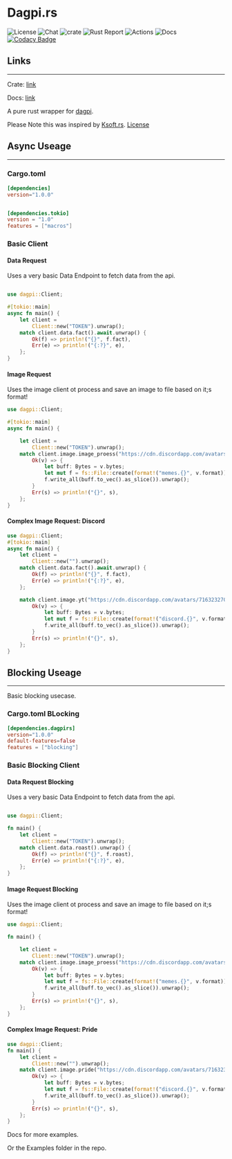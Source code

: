 # Dagpi.rs

![License](https://img.shields.io/github/license/Daggy1234/polaroid?color=red) ![Chat](https://img.shields.io/discord/491175207122370581?color=gray&logo=discord) ![crate](https://img.shields.io/crates/v/dagpirs?logo=rust) ![Rust Report](https://rust-reportcard.xuri.me/badge/github.com/daggy1234/dagpirs) ![Actions](https://img.shields.io/github/workflow/status/daggy1234/dagpirs/Continuous%20Integration?logo=github) ![Docs](https://img.shields.io/docsrs/dagpirs?logo=read-the-docs) [![Codacy Badge](https://app.codacy.com/project/badge/Grade/34c8f1ea44dd48c78c19e2937afbcd77)](https://www.codacy.com/gh/Daggy1234/dagpirs/dashboard?utm_source=github.com&amp;utm_medium=referral&amp;utm_content=Daggy1234/dagpirs&amp;utm_campaign=Badge_Grade)

## Links

---

Crate: [link](https://crates.io/crates/dagpirs)

Docs: [link](https://docs.rs/dagpirs)

A pure rust wrapper for [dagpi](https://dapi.xyz).

Please Note this was inspired by [Ksoft.rs](https://github.com/KSoft-Si/KSoft.rs). [License](https://github.com/KSoft-Si/KSoft.rs/blob/master/LICENSE)

## Async Useage

---

### Cargo.toml

```toml
[dependencies]
version="1.0.0"


[dependencies.tokio]
version = "1.0"
features = ["macros"]
```

### Basic Client

#### Data Request

Uses a very basic Data Endpoint to fetch data from the api.

```rust

use dagpi::Client;

#[tokio::main]
async fn main() {
    let client =
        Client::new("TOKEN").unwrap();
    match client.data.fact().await.unwrap() {
        Ok(f) => println!("{}", f.fact),
        Err(e) => println!("{:?}", e),
    };
}
```

#### Image Request

Uses the image client ot process and save an image to file based on it;s format!

```rust
use dagpi::Client;

#[tokio::main]
async fn main() {

    let client =
        Client::new("TOKEN").unwrap();
    match client.image.image_proess("https://cdn.discordapp.com/avatars/716323270982631476/fa9fed1ed0d51eb4a15b654f3ae08215.png".to_string(), dagpi::models::ImageManipulation::Wanted).await.unwrap() {
        Ok(v) => {
            let buff: Bytes = v.bytes;
            let mut f = fs::File::create(format!("memes.{}", v.format)).unwrap();
            f.write_all(buff.to_vec().as_slice()).unwrap();
        }
        Err(s) => println!("{}", s),
    };
}
```

#### Complex Image Request: Discord

```rust
use dagpi::Client;
#[tokio::main]
async fn main() {
    let client =
        Client::new("").unwrap();
    match client.data.fact().await.unwrap() {
        Ok(f) => println!("{}", f.fact),
        Err(e) => println!("{:?}", e),
    };

    match client.image.yt("https://cdn.discordapp.com/avatars/716323270982631476/fa9fed1ed0d51eb4a15b654f3ae08215.png".to_string(), "daggy", "Tweeting using dagpi.xyz is so much fun!. Goes great with dagpi.rs", false).await.unwrap() {
        Ok(v) => {
            let buff: Bytes = v.bytes;
            let mut f = fs::File::create(format!("discord.{}", v.format)).unwrap();
            f.write_all(buff.to_vec().as_slice()).unwrap();
        }
        Err(s) => println!("{}", s),
    };
}
```

## Blocking Useage

---

Basic blocking usecase.

### Cargo.toml BLocking

```toml
[dependencies.dagpirs]
version="1.0.0"
default-features=false
features = ["blocking"]
```

### Basic Blocking Client

#### Data Request Blocking

Uses a very basic Data Endpoint to fetch data from the api.

```rust

use dagpi::Client;

fn main() {
    let client =
        Client::new("TOKEN").unwrap();
    match client.data.roast().unwrap() {
        Ok(f) => println!("{}", f.roast),
        Err(e) => println!("{:?}", e),
    };
}
```

#### Image Request Blocking

Uses the image client ot process and save an image to file based on it;s format!

```rust
use dagpi::Client;

fn main() {

    let client =
        Client::new("TOKEN").unwrap();
    match client.image.image_proess("https://cdn.discordapp.com/avatars/716323270982631476/fa9fed1ed0d51eb4a15b654f3ae08215.png".to_string(), dagpi::models::ImageManipulation::Wasted).unwrap() {
        Ok(v) => {
            let buff: Bytes = v.bytes;
            let mut f = fs::File::create(format!("memes.{}", v.format)).unwrap();
            f.write_all(buff.to_vec().as_slice()).unwrap();
        }
        Err(s) => println!("{}", s),
    };
}
```

#### Complex Image Request: Pride

```rust
use dagpi::Client;
fn main() {
    let client =
        Client::new("").unwrap();
    match client.image.pride("https://cdn.discordapp.com/avatars/716323270982631476/fa9fed1ed0d51eb4a15b654f3ae08215.png".to_string(), dagpi::models::Pride::Bisexual).unwrap() {
        Ok(v) => {
            let buff: Bytes = v.bytes;
            let mut f = fs::File::create(format!("discord.{}", v.format)).unwrap();
            f.write_all(buff.to_vec().as_slice()).unwrap();
        }
        Err(s) => println!("{}", s),
    };
}
```

Docs for more examples.

Or the Examples folder in the repo.
